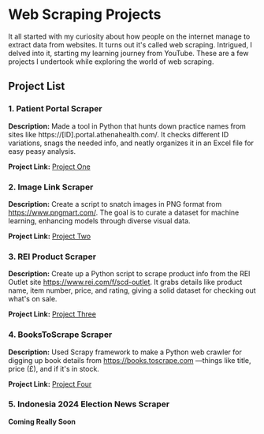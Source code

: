 # Web Scraping Projects
It all started with my curiosity about how people on the internet manage to extract data from websites. It turns out it's called web scraping. Intrigued, I delved into it, starting my learning journey from YouTube. These are a few projects I undertook while exploring the world of web scraping.

## Project List

### 1. Patient Portal Scraper

**Description:**
Made a tool in Python that hunts down practice names from sites like https://[ID].portal.athenahealth.com/. It checks different ID variations, snags the needed info, and neatly organizes it in an Excel file for easy peasy analysis.

**Project Link:**
[Project One](#)

### 2. Image Link Scraper

**Description:**
Create a script to snatch images in PNG format from https://www.pngmart.com/. The goal is to curate a dataset for machine learning, enhancing models through diverse visual data.

**Project Link:**
[Project Two](#)

### 3. REI Product Scraper

**Description:**
Create up a Python script to scrape product info from the REI Outlet site https://www.rei.com/f/scd-outlet. It grabs details like product name, item number, price, and rating, giving a solid dataset for checking out what's on sale.


**Project Link:**
[Project Three](#)

### 4. BooksToScrape Scraper

**Description:**
Used Scrapy framework to make a Python web crawler for digging up book details from https://books.toscrape.com —things like title, price (£), and if it's in stock.

**Project Link:**
[Project Four](#)

### 5. Indonesia 2024 Election News Scraper

**Coming Really Soon**
